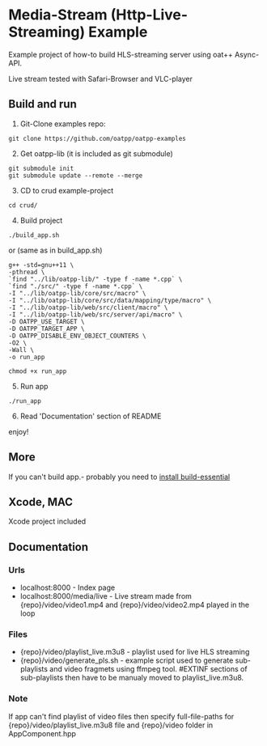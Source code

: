 # Media-Stream (Http-Live-Streaming) Example
Example project of how-to build HLS-streaming server using oat++ Async-API.

Live stream tested with Safari-Browser and VLC-player

## Build and run

1) Git-Clone examples repo:
```
git clone https://github.com/oatpp/oatpp-examples
```

2) Get oatpp-lib (it is included as git submodule)
```
git submodule init
git submodule update --remote --merge
```

3) CD to crud example-project
```
cd crud/
```
4) Build project
```
./build_app.sh
```
or (same as in build_app.sh)
```
g++ -std=gnu++11 \
-pthread \
`find "../lib/oatpp-lib/" -type f -name *.cpp` \
`find "./src/" -type f -name *.cpp` \
-I "../lib/oatpp-lib/core/src/macro" \
-I "../lib/oatpp-lib/core/src/data/mapping/type/macro" \
-I "../lib/oatpp-lib/web/src/client/macro" \
-I "../lib/oatpp-lib/web/src/server/api/macro" \
-D OATPP_USE_TARGET \
-D OATPP_TARGET_APP \
-D OATPP_DISABLE_ENV_OBJECT_COUNTERS \
-O2 \
-Wall \
-o run_app

chmod +x run_app
```
5) Run app
```
./run_app
```
6) Read 'Documentation' section of README

enjoy!

## More
If you can't build app.- probably you need to [install build-essential](https://www.google.com.ua/search?q=install+build-essentials)

## Xcode, MAC
Xcode project included

## Documentation

### Urls
- localhost:8000 - Index page
- localhost:8000/media/live - Live stream made from {repo}/video/video1.mp4 and {repo}/video/video2.mp4 played in the loop

### Files
- {repo}/video/playlist_live.m3u8 - playlist used for live HLS streaming
- {repo}/video/generate_pls.sh - example script used to generate sub-playlists and video fragmets using ffmpeg tool. #EXTINF sections of sub-playlists then have to be manualy moved to playlist_live.m3u8.

### Note
If app can't find playlist of video files then specify full-file-paths for {repo}/video/playlist_live.m3u8 file and {repo}/video folder in AppComponent.hpp

